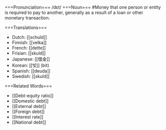 ===Pronunciation===
/d&#603;t/
===Noun===
#Money that one person or entity is required to pay to another, generally as a result of a loan or other monetary transaction. 

===Translations===

* Dutch: [[schuld]]
* Finnish: [[velka]]
* French: [[dette]]
* Frisian: [[skuld]]
* Japanese: [[借金]]
* Korean: [[빚]] (bit)
* Spanish: [[deuda]]
* Swedish: [[skuld]]
 

===Related Words===

* [[Debt-equity ratio]]
* [[Domestic debt]]
* [[External debt]]
* [[Foreign debt]]
* [[Interest rate]]
* [[National debt]]